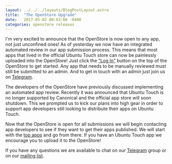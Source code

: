```yaml
---
layout: ../../../layouts/BlogPostLayout.astro
title:  "The OpenStore Upgrade"
date:   2017-05-02 00:03:00 -0400
categories: openstore releases
---
```


I'm very excited to announce that the OpenStore is now open to any app, not
just unconfined ones! As of yesterday we now have an integrated automated review
in our app submission process. This means that most apps that lived in the
official Ubuntu Touch store can now be painlessly uploaded into the OpenStore!
Just click the ["Log In"](https://open-store.io/login)
button on the top of the OpenStore to get started.
Any app that needs to be manually reviewed must still be submitted to an admin.
And to get in touch with an admin just join us on [Telegram](https://telegram.me/joinchat/BMTh8AHtOL2foXLulmqDxw).

The developers of the OpenStore have previously discussed implementing an
automated app review. Recently it was announced that Ubuntu Touch is no
longer supported by Canonical and the official app store will soon shutdown.
This we prompted us to kick our plans into high gear in order to support app
developers still looking to distribute their apps on Ubuntu Touch.

Now that the OpenStore is open for all submissions we will begin contacting app
developers to see if they want to get their apps published. We will start
with the [top apps](https://uappexplorer.com/apps?sort=-points) and go from there.
If you have an Ubuntu Touch app we encourage you to upload it to the OpenStore!

If you have any questions we are available to chat on our
[Telegram](https://telegram.me/joinchat/BMTh8AHtOL2foXLulmqDxw) group or on our
[mailing list](https://launchpad.net/~openstore-team).
